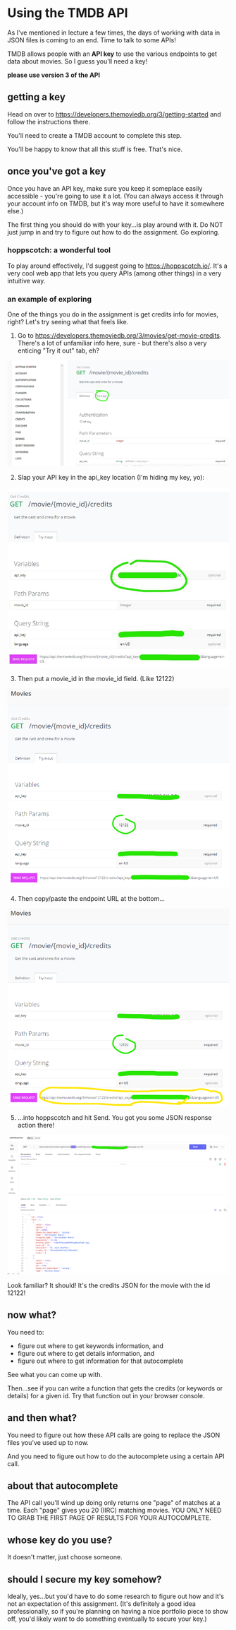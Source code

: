 # Using the TMDB API

As I've mentioned in lecture a few times, the days of working with data in JSON files is coming to an end. Time to talk to some APIs!

TMDB allows people with an **API key** to use the various endpoints to get data about movies. So I guess you'll need a key!

**please use version 3 of the API**

## getting a key

Head on over to https://developers.themoviedb.org/3/getting-started and follow the instructions there.

You'll need to create a TMDB account to complete this step.

You'll be happy to know that all this stuff is free. That's nice.

## once you've got a key

Once you have an API key, make sure you keep it someplace easily accessible - you're going to use it a lot. (You can always access it through your account info on TMDB, but it's way more useful to have it somewhere else.)

The first thing you should do with your key...is play around with it. Do NOT just jump in and try to figure out how to do the assignment. Go exploring.

### hoppscotch: a wonderful tool

To play around effectively, I'd suggest going to https://hoppscotch.io/. It's a very cool web app that lets you query APIs (among other things) in a very intuitive way.

### an example of exploring

One of the things you do in the assignment is get credits info for movies, right? Let's try seeing what that feels like.

1. Go to https://developers.themoviedb.org/3/movies/get-movie-credits. There's a lot of unfamiliar info here, sure - but there's also a very enticing "Try it out" tab, eh?

![try it out](images/get-credits.png)

2. Slap your API key in the api_key location (I'm hiding my key, yo):

![api entry](images/api-key-entry.jpg) 

3. Then put a movie_id in the movie_id field. (Like 12122)

![movie id](images/movie-id-insertion.png)

4. Then copy/paste the endpoint URL at the bottom...

![endpoint copy](images/endpoint-copy.png)

5. ...into hoppscotch and hit Send. You got you some JSON response action there!

![results](images/hoppscotch-results.png)

Look familiar? It should! It's the credits JSON for the movie with the id 12122!


## now what?

You need to:

- figure out where to get keywords information, and
- figure out where to get details information, and
- figure out where to get information for that autocomplete

See what you can come up with.

Then...see if you can write a function that gets the credits (or keywords or details) for a given id. Try that function out in your browser console.

## and then what?

You need to figure out how these API calls are going to replace the JSON files you've used up to now.

And you need to figure out how to do the autocomplete using a certain API call.

## about that autocomplete

The API call you'll wind up doing only returns one "page" of matches at a time. Each "page" gives you 20 (IIRC) matching movies. YOU ONLY NEED TO GRAB THE FIRST PAGE OF RESULTS FOR YOUR AUTOCOMPLETE.

## whose key do you use?

It doesn't matter, just choose someone.

## should I secure my key somehow?

Ideally, yes...but you'd have to do some research to figure out how and it's not an expectation of this assignment. (It's definitely a good idea professionally, so if you're planning on having a nice portfolio piece to show off, you'd likely want to do something eventually to secure your key.)